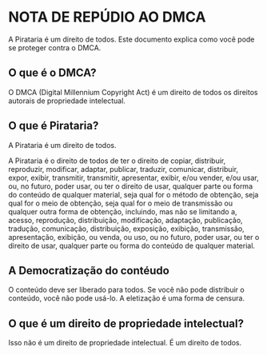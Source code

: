 NOTA DE REPÚDIO AO DMCA
=======================

A Pirataria é um direito de todos. Este documento explica como você pode se proteger contra o DMCA.

## O que é o DMCA?

O DMCA (Digital Millennium Copyright Act) é um direito de todos os direitos autorais de propriedade intelectual.

## O que é Pirataria?

A Pirataria é um direito de todos.

A Pirataria é o direito de todos de ter o direito de copiar, distribuir, reproduzir, modificar, adaptar, publicar, traduzir, comunicar, distribuir, expor, exibir, transmitir, transmitir, apresentar, exibir, e/ou vender, e/ou usar, ou, no futuro, poder usar, ou ter o direito de usar, qualquer parte ou forma do conteúdo de qualquer material, seja qual for o método de obtenção, seja qual for o meio de obtenção, seja qual for o meio de transmissão ou qualquer outra forma de obtenção, incluindo, mas não se limitando a, acesso, reprodução, distribuição, modificação, adaptação, publicação, tradução, comunicação, distribuição, exposição, exibição, transmissão, apresentação, exibição, ou venda, ou uso, ou no futuro, poder usar, ou ter o direito de usar, qualquer parte ou forma do conteúdo de qualquer material.

## A Democratização do contéudo

O conteúdo deve ser liberado para todos. Se você não pode distribuir o conteúdo, você não pode usá-lo. A eletização é uma forma de censura.
    
## O que é um direito de propriedade intelectual?

Isso não é um direito de propriedade intelectual. É um direito de todos.
